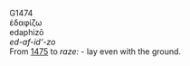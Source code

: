 G1474  
ἐδαφίζω  
edaphizō  
*ed-af-id‘-zo*  
From [1475](g1475) to *raze:* - lay even with the ground.  

